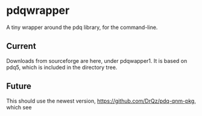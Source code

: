# pdqwrapper
A tiny wrapper around the pdq library, for the command-line.

## Current 
Downloads from sourceforge are here, under pdqwapper1. It is based on pdq5,
which is included in the directory tree.

## Future
This should use the newest version, https://github.com/DrQz/pdq-qnm-pkg, which see
